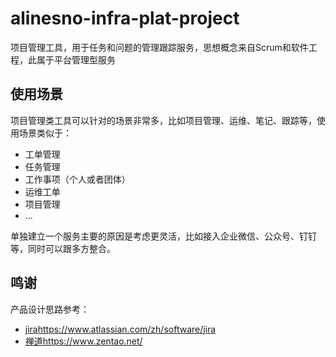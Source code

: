 # alinesno-infra-plat-project
项目管理工具，用于任务和问题的管理跟踪服务，思想概念来自Scrum和软件工程，此属于平台管理型服务

## 使用场景

项目管理类工具可以针对的场景非常多，比如项目管理、运维、笔记、跟踪等，使用场景类似于：
- 工单管理
- 任务管理
- 工作事项（个人或者团体）
- 运维工单
- 项目管理
- ...

单独建立一个服务主要的原因是考虑更灵活，比如接入企业微信、公众号、钉钉等，同时可以跟多方整合。

## 鸣谢

产品设计思路参考：

- [jira](https://www.atlassian.com/zh/software/jira)https://www.atlassian.com/zh/software/jira
- [禅道](https://www.zentao.net/)https://www.zentao.net/
